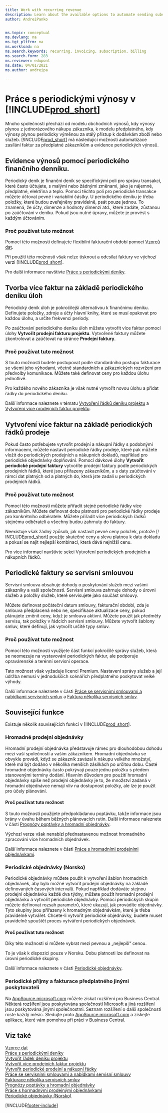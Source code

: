```yaml
---
title: Work with recurring revenue
description: Learn about the available options to automate sending subscription invoices to your customers and register recurring revenue.
author: AndreiPanko


ms.topic: conceptual
ms.devlang: na
ms.tgt_pltfrm: na
ms.workload: na
ms.search.keywords: recurring, invoicing, subscription, billing
ms.search.form: 283 
ms.reviewer: edupont
ms.date: 04/01/2021
ms.author: andreipa

---
```

# Práce s periodickými výnosy v [!INCLUDE[prod_short](includes/prod_short.md)]

Mnoho společností přechází od modelu obchodních výnosů, kdy výnosy plynou z jednorázového nákupu zákazníka, k modelu předplatného, kdy výnosy plynou periodicky výměnou za stálý přístup k dodávkám zboží nebo služeb.
[!INCLUDE[prod_short](includes/prod_short.md)] má následující možnosti automatizace zasílání faktur za předplatné zákazníkům a evidence periodických výnosů.

## Evidence výnosů pomocí periodického finančního denníku.

Periodický deník je finanční deník se specifickými poli pro správu transakcí, které často účtujete, s malými nebo žádnými změnami, jako je nájemné, předplatné, elektřina a teplo. Pomocí těchto polí pro periodické transakce můžete účtovat pevné i variabilní částky.
U periodického deníku je třeba položky, které budou zveřejněny pravidelně, psát pouze jednou. To znamená, že účty, dimenze a hodnoty dimenzí atd., které zadáte, zůstanou po zaúčtování v deníku. Pokud jsou nutné úpravy, můžete je provést s každým účtováním.

### Proč používat tuto možnost

Pomocí této možnosti definujete flexibilní fakturační období pomocí [Vzorců dat](ui-enter-date-ranges.md#use-date-formulas).

Při použití této možnosti však nelze tisknout a odesílat faktury ve výchozí verzi [!INCLUDE[prod_short](includes/prod_short.md)].

Pro další informace navštivte [Práce s periodickými deníky](ui-work-general-journals.md#work-with-recurring-journals).

## Tvorba více faktur na základě periodického deníku úloh

Periodický deník úloh je pokročilejší alternativou k finančnímu deníku. Definujete položky, zdroje a účty hlavní knihy, které se musí opakovat pro každou úlohu, a určíte frekvenci periody.

Po zaúčtování periodického deníku úloh můžete vytvořit více faktur pomocí úlohy **Vytvořit prodejní fakturu projektu**. Vytvořené faktury můžete zkontrolovat a zaúčtovat na stránce **Prodejní faktury**.

### Proč používat tuto možnost

S touto možností budete postupovat podle standardního postupu fakturace se všemi jeho výhodami, včetně standardních a zákaznických rozvržení pro předvolby komunikace. Můžete také definovat ceny pro každou úlohu jednotlivě.

Pro každého nového zákazníka je však nutné vytvořit novou úlohu a přidat řádky do periodického deníku.

Další informace naleznete v tématu [Vytvoření řádků deníku projektu](projects-how-record-job-usage.md#to-create-job-journal-lines-manually) a [Vytvoření více prodejních faktur projektu](projects-how-invoice-jobs.md#to-create-multiple-job-sales-invoices).

## Vytvoření více faktur na základě periodických řádků prodeje

Pokud často potřebujete vytvořit prodejní a nákupní řádky s podobnými informacemi, můžete nastavit periodické řádky prodeje, které pak můžete vložit do periodických prodejních a nákupních dokladů, například pro periodické objednávky doplňování. Pomocí dávkové úlohy **Vytvořit periodické prodejní faktury** vytvoříte prodejní faktury podle periodických prodejních řádků, které jsou přiřazeny zákazníkům, a s daty zaúčtování v rámci dat platných od a platných do, která jste zadali u periodických prodejních řádků.

### Proč používat tuto možnost

Pomocí této možnosti můžete přiřadit stejné periodické řádky více zákazníkům. Můžete definovat dobu platnosti pro periodické řádky prodeje pro konkrétního odběratele. Můžete přiřadit více periodických řádků stejnému odběrateli a všechny budou zahrnuty do faktury.

Neexistuje však žádný způsob, jak nastavit pevné ceny položek, protože [! INCLUDE[prod_short](includes/prod_short.md)] použije skutečné ceny a slevu platnou k datu dokladu a pokusí se najít nejlepší kombinaci, která dává nejnižší cenu.

Pro více informací navštivte sekci <g2>Vytvoření periodických prodejních a nákupních řádků</g2>.

## Periodické faktury se servisní smlouvou

Servisní smlouva obsahuje dohody o poskytování služeb mezi vašimi zákazníky a vaší společností. Servisní smlouva zahrnuje dohody o úrovni služeb a položky služeb, které servisujete jako součást smlouvy.

Můžete definovat počáteční datum smlouvy, fakturační období, zda je smlouva předplacená nebo ne, specifikace aktualizace ceny, pokud plánujete změnit ceny, když je smlouva aktivní. Můžete použít jak předměty servisu, tak položky v řádcích servisní smlouvy.
Můžete vytvořit šablony smluv, které definují, jak vytvořit určité typy smluv.

### Proč používat tuto možnost

Pomocí této možnosti využijete část funkcí pokročilé správy služeb, která se neomezuje na vystavování periodických faktur, ale podporuje opravárenské a terénní servisní operace.

Tato možnost však vyžaduje licenci Premium. Nastavení správy služeb a její údržba nemusí v jednodušších scénářích předplatného poskytovat velké výhody.

Další informace naleznete v části [Práce se servisními smlouvami a nabídkami servisních smluv](service-how-to-create-service-contracts-and-service-contract-quotes.md) a [Faktura několika servisních smluv](service-how-create-invoices.md#to-invoice-several-service-contracts).

## Související funkce
Existuje několik souvisejících funkcí v [!INCLUDE[prod_short](includes/prod_short.md)].

### Hromadné prodejní objednávky

Hromadní prodejní objednávka představuje rámec pro dlouhodobou dohodu mezi vaší společností a vaším zákazníkem.
Hromadní objednávka se obvykle provádí, když se zákazník zavázal k nákupu velkého množství, které má být dodáno v několika menších zásilkách po určitou dobu. Časté hromadné objednávky často pokrývají pouze jednu položku s předem stanovenými termíny dodání. Hlavním důvodem pro použití hromadní objednávky spíše než prodejní objednávky je to, že množství zadaná v hromadní objednávce nemají vliv na dostupnost položky, ale lze je použít pro účely plánování.

#### Proč používat tuto možnost

S touto možností použijete předpokládanou poptávku, takže informace jsou brány v úvahu během běžných plánovacích rutin. Další informace naleznete v části [Prognózy poptávky a hromadní objednávky](design-details-central-concepts-of-the-planning-system.md#demand-forecasts-and-blanket-orders).

Výchozí verze však nenabízí přednastavenou možnost hromadného zpracování více hromadních objednávek.

Další informace naleznete v části [Práce s hromadními prodejními objednávkami](sales-how-to-create-blanket-sales-orders.md).

### Periodické objednávky (Norsko)

Periodické objednávky můžete použít k vytvoření šablon hromadních objednávek, aby bylo možné vytvořit prodejní objednávky na základě definovaných časových intervalů. Pokud například dodáváte stejnou prodejní objednávku každé dva týdny, můžete použít hromadní prodejní objednávku a vytvořit periodické objednávky.
Pomocí periodických skupin můžete definovat rozsah parametrů, které ukazují, jak provádíte objednávky. Tyto skupiny jsou přiřazeny k hromadným objednávkám, které je třeba pravidelně vytvářet. Chcete-li vytvořit periodické objednávky, budete muset pravidelně spouštět proces vytváření periodických objednávek.

#### Proč používat tuto možnost

Díky této možnosti si můžete vybrat mezi pevnou a „nejlepší“ cenou.

To je však k dispozici pouze v Norsku. Dobu platnosti lze definovat na úrovni periodické skupiny.

Další informace naleznete v části [Periodické objednávky](LocalFunctionality/Norway/recurring-orders.md).

### Periodické příjmy a fakturace předplatného jinými poskytovateli

Na [AppSource.microsoft.com](https://appsource.microsoft.com/) můžete získat rozšíření pro Business Central. Některá rozšíření jsou poskytována společností Microsoft a jiná rozšíření jsou poskytována jinými společnostmi. Seznam rozšíření o další společnosti roste každý měsíc. Sledujte proto [AppSource.microsoft.com](https://go.microsoft.com/fwlink/?linkid=2081646) a získejte aplikace, které vám pomohou při práci v Business Central.

## Viz také

[Vzorce dat](ui-enter-date-ranges.md#use-date-formulas)  
[Práce s periodickými deníky](ui-work-general-journals.md#work-with-recurring-journals)  
[Vytvořit řádek deníku projektu](projects-how-record-job-usage.md#to-create-job-journal-lines-manually)  
[Vytvořit více prodejních faktur projektu](projects-how-invoice-jobs.md#to-create-multiple-job-sales-invoices)  
[Vytvořit periodické prodejní a nákupní řádky](sales-how-work-standard-lines.md)  
[Práce se servisními smlouvami a nabídkami servisní smlouvy](service-how-to-create-service-contracts-and-service-contract-quotes.md)  
[Fakturace několika servisních smluv](service-how-create-invoices.md#to-invoice-several-service-contracts)  
[Prognózy poptávky a hromadní objednávky](design-details-central-concepts-of-the-planning-system.md#demand-forecasts-and-blanket-orders)  
[Práce s hormadnými prodejnými objednávkami](sales-how-to-create-blanket-sales-orders.md)  
[Periodické objednávky (Norsko)](LocalFunctionality/Norway/recurring-orders.md)


[!INCLUDE[footer-include](includes/footer-banner.md)]